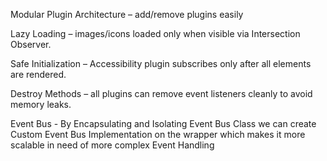 Modular Plugin Architecture – add/remove plugins easily

Lazy Loading – images/icons loaded only when visible via Intersection Observer.

Safe Initialization – Accessibility plugin subscribes only after all elements are rendered.

Destroy Methods – all plugins can remove event listeners cleanly to avoid memory leaks.

Event Bus - By Encapsulating and Isolating Event Bus Class we can create Custom Event Bus Implementation on the wrapper which makes it more scalable in need of more complex Event Handling